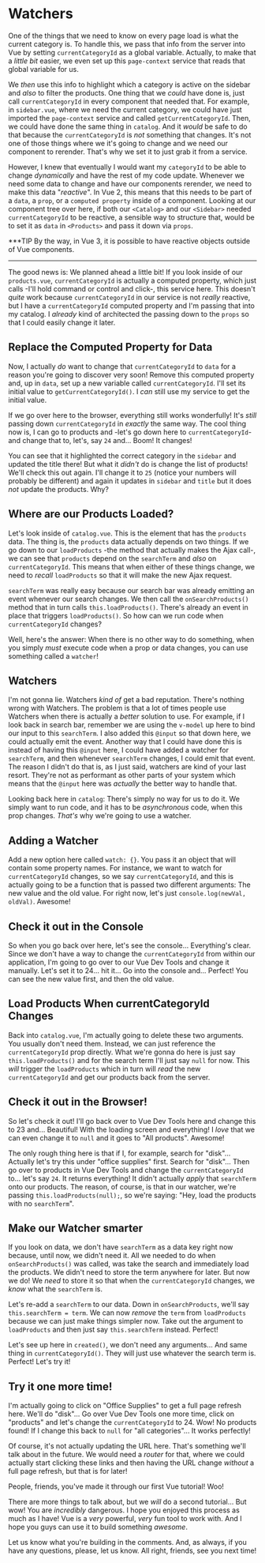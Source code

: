 # Watchers

One of the things that we need to know on every page load is what the current
category is. To handle this, we pass that info from the server into Vue by
setting `currentCategoryId` as a global variable. Actually, to make that
a *little bit* easier, we even set up this `page-context` service that reads
that global variable for us.

We *then* use this info to highlight which a category is active on the sidebar
and *also* to filter the products. One thing that we *could* have done is,
just call `currentCategoryId` in every component that needed that. For example,
in `sidebar.vue`, where we need the current category, we could have just
imported the `page-context` service and called `getCurrentCategoryId`. Then,
we could have done the same thing in `catalog`. And it *would* be safe to do
that because the `currentCategoryId` is *not* something that changes. It's not
one of those things where we it's going to change and we need our component to
rerender. That's why we set it to just grab it from a service.

However, I knew that eventually I would want my `categoryId` to be able to
change *dynamically* and have the rest of my code update. Whenever we need some
data to change and have our components rerender, we need to make this data
"*reactive*". In Vue 2, this means that this needs to be part of a `data`,
a `prop`, or a `computed property` inside of a component. Looking at our
component tree over here, if both our `<Catalog>` and our `<Sidebar>` needed
`currentCategoryId` to be reactive, a sensible way to structure that, would be
to set it as `data` in `<Products>` and pass it down via `props`.

***TIP
By the way, in Vue 3, it is possible to have reactive objects outside of Vue
components.
*** 

The good news is: We planned ahead a little bit! If you look inside of our
`products.vue`, `currentCategoryId` is actually a computed property, which
just calls -I'll hold command or control and click-, this service here. This
doesn't *quite* work because `currentCategoryId` in our service is not *really*
reactive, but I have a `currentCategoryId` computed property and I'm passing
that into my catalog. I *already* kind of architected the passing down to the
`props` so that I could easily change it later.

## Replace the Computed Property for Data

Now, I actually *do* want to change that `currentCategoryId` to `data` for a
reason you're going to discover very soon! Remove this computed property and,
up in `data`, set up a new variable called `currentCategoryId`. I'll set its
initial value to `getCurrentCategoryId()`. I *can* still use my service to
get the initial value.

If we go over here to the browser, everything still works wonderfully! It's
*still* passing down `currentCategoryId` in *exactly* the same way. The cool
thing now is, I can go to products and -let's go down here to
`currentCategoryId`- and change that to, let's, say `24` and... Boom! It
changes!

You can see that it highlighted the correct category in the `sidebar` and
updated the title there! But what it *didn't* do is change the list of products!
We'll check this out again. I'll change it to `25` (notice your numbers will
probably be different) and again it updates in `sidebar` and `title` but it
does *not* update the products. Why?

## Where are our Products Loaded?

Let's look inside of `catalog.vue`. This is the element that has the `products`
data. The thing is, the `products` data actually depends on two things. If we
go down to our `loadProducts` -the method that actually makes the Ajax call-,
we can see that `products` depend on the `searchTerm` and *also* on
`currentCategoryId`. This means that when either of these things change,
we need to *recall* `loadProducts` so that it will make the new Ajax request.

`searchTerm` was really easy because our search bar was already emitting an
event whenever our search changes. We then call the `onSearchProducts()` method
that in turn calls `this.loadProducts()`. There's already an event in place 
that triggers `loadProducts()`. So how can we run code when `currentCategoryId`
changes?

Well, here's the answer: When there is no other way to do something, when you
simply *must* execute code when a prop or data changes, you can use something
called a `watcher`!

## Watchers

I'm not gonna lie. Watchers *kind of* get a bad reputation. There's nothing
wrong with Watchers. The problem is that a lot of times people use Watchers
when there is actually a *better* solution to use. For example, if I look
back in search bar, remember we are using the `v-model` up here to bind our
input to this `searchTerm`. I also added this `@input` so that down here, we
could actually emit the event. Another way that I could have done this is
instead of having this `@input` here, I could have added a watcher for
`searchTerm`, and then whenever `searchTerm` changes, I could emit that event.
The reason I didn't do that is, as I just said, watchers are kind of your
last resort. They're not as performant as other parts of your system which
means that the `@input` here was *actually* the better way to handle that.

Looking back here in `catalog`: There's simply no way for us to do it. We
simply want to run code, and it has to be *asynchronous* code, when this prop
changes. *That's* why we're going to use a watcher.

## Adding a Watcher

Add a new option here called `watch: {}`. You pass it an object that will 
contain some property names. For instance, we want to watch for
`currentCategoryId` changes, so we say `currentCategoryId`, and this is
actually going to be a function that is passed two different arguments: The
new value and the old value. For right now, let's just
`console.log(newVal, oldVal)`. Awesome!

## Check it out in the Console

So when you go back over here, let's see the console... Everything's clear.
Since we don't have a way to change the `currentCategoryId` from within our
application, I'm going to go over to our Vue Dev Tools and change it manually.
Let's set it to 24... hit it... Go into the console and... Perfect! You can
see the new value first, and then the old value. 

## Load Products When currentCategoryId Changes

Back into `catalog.vue`, I'm actually going to delete these two arguments.
You usually don't need them. Instead, we can just reference the
`currentCategoryId` prop directly. What we're gonna do here is just say
`this.loadProducts()` and for the search term I'll just say `null` for now.
This *will* trigger the `loadProducts` which in turn will *read* the new
`currentCategoryId` and get our products back from the server.

## Check it out in the Browser!

So let's check it out! I'll go back over to Vue Dev Tools here and change
this to 23 and... Beautiful! With the loading screen and everything! I *love*
that we can even change it to `null` and it goes to "All products". Awesome!
 
The only rough thing here is that if I, for example, search for "disk"...
Actually let's try this under "office supplies" first. Search for "disk"...
Then go over to products in Vue Dev Tools and change the `currentCategoryId`
to... let's say `24`. It returns everything! It didn't actually *apply* that
`searchTerm` onto our products. The reason, of course, is that in our watcher,
we're passing `this.loadProducts(null);`, so we're saying: "Hey, load the
products with no `searchTerm`".

## Make our Watcher smarter

If you look on data, we don't have `searchTerm` as a data key right now because,
until now, we didn't need it. All we needed to do when `onSearchProducts()`
was called, was take the search and immediately load the products.
We didn't need to store the term anywhere for later. But now we do! We *need*
to store it so that when the `currentCategoryId` changes, we *know* what the
`searchTerm` is.

Let's re-add a `searchTerm` to our data. Down in `onSearchProducts`, we'll say
`this.searchTerm = term`. We can now *remove* the `term` from `loadProducts`
because we can just make things simpler now. Take out the argument to
`loadProducts` and then just say `this.searchTerm` instead. Perfect!
 
Let's see up here in `created()`, we don't need any arguments... And same
thing in `currentCategoryId()`. They will just use whatever the search term is.
Perfect! Let's try it!

## Try it one more time!

I'm actually going to click on "Office Supplies" to get a full page refresh here.
We'll do "disk"... Go over Vue Dev Tools one more time, click on "products" and
let's change the `currentCategoryId` to 24. Wow! No products found! If I change
this back to `null` for "all categories"... It works perfectly!

Of course, it's not actually updating the URL here. That's something we'll talk
about in the future. We would need a *router* for that, where we could actually
start clicking these links and then having the URL change *without* a full page
refresh, but that is for later!
 
People, friends, you've made it through our first Vue tutorial! Woo!

There are more things to talk about, but we *will* do a second tutorial...
But wow! You are *incredibly* dangerous. I hope you enjoyed this process as
much as I have! Vue is a *very* powerful, *very* fun tool to work with. And I
hope you guys can use it to build something *awesome*.

Let us know what you're building in the comments. And, as always, if you have
any questions, please, let us know. All right, friends, see you next time!

